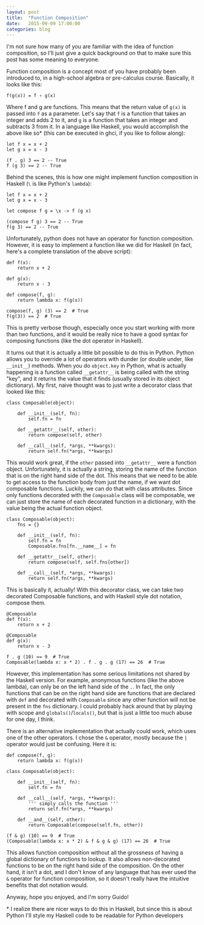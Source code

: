 ```yaml
---
layout: post
title:  "Function Composition"
date:   2015-09-09 17:00:00
categories: blog
---
```


I'm not sure how many of you are familiar with the idea of function composition, so I'll just give a
quick background on that to make sure this post has some meaning to everyone.

Function composition is a concept most of you have probably been introduced to, in a high-school
algebra or pre-calculus course. Basically, it looks like this:

`
f(g(x)) = f ∘ g(x)
`

Where f and g are functions. This means that the return value of `g(x)` is passed into `f` as a parameter.
Let's say that `f` is a function that takes an integer and adds 2 to it, and `g` is a function that
takes an integer and subtracts 3 from it.
In a language like Haskell, you would accomplish the above like so* (this can be executed in ghci, if you like to follow along):

    let f x = x + 2
    let g x = x - 3

    (f . g) 3 == 2 -- True
    f (g 3) == 2 -- True

Behind the scenes, this is how one might implement function composition in Haskell (`\` is like Python's `lambda`):

    let f x = x + 2
    let g x = x - 3

    let compose f g = \x -> f (g x)

    (compose f g) 3 == 2 -- True
    f(g 3) == 2 -- True


Unfortunately, python does not have an operator for function composition. However, it is easy to implement a
function like we did for Haskell (in fact, here's a complete translation of the above script):

    def f(x):
        return x + 2

    def g(x):
        return x - 3

    def compose(f, g):
        return lambda x: f(g(x))

    compose(f, g) (3) == 2  # True
    f(g(3)) == 2  # True

This is pretty verbose though, especially once you start working with more than two functions,
and it would be really nice to have a good syntax for composing functions (like the dot operator in Haskell).

It turns out that it is actually a little bit possible to do this in Python. Python allows you to override a lot of operators
with dunder (or double under, like `__init__`) methods. When you do `object.key` in Python, what is actually happening is a function called `__getattr__`
is being called with the string "key", and it returns the value that it finds (usually stored in its object dictionary). My first, naive thought
was to just write a decorator class that looked like this:

    class Composable(object):

        def __init__(self, fn):
            self.fn = fn

        def __getattr__(self, other):
            return compose(self, other)

        def __call__(self, *args, **kwargs):
            return self.fn(*args, **kwargs)

This would work great, if the `other` passed into `__getattr__` were a function object. Unfortunately, it is actually a string,
storing the name of the function that is on the right hand side of the dot. This means that we need to be able to get access to the function
body from just the name, if we want dot composable functions. Luckily, we can do that with class attributes. Since only functions
decorated with the `Composable` class will be composable, we can just store the name of each decorated function in a dictionary,
with the value being the actual function object.

    class Composable(object):
        fns = {}

        def __init__(self, fn):
            self.fn = fn
            Composable.fns[fn.__name__] = fn

        def __getattr__(self, other):
            return compose(self, self.fns[other])

        def __call__(self, *args, **kwargs):
            return self.fn(*args, **kwargs)

This is basically it, actually! With this decorator class, we can take two decorated Composable functions, and with
Haskell style dot notation, compose them.

    @Composable
    def f(x):
        return x + 2

    @Composable
    def g(x):
        return x - 3

    f . g (10) == 9  # True
    Composable(lambda x: x * 2) . f . g . g (17) == 26  # True

However, this implementation has some serious limitations not shared by the Haskell version.
For example, anonymous functions (like the above lambda), can only be on the left hand side of the `.`.
In fact, the only functions that can be on the right hand side are functions that are
declared with `def` and decorated with `Composable` since any other function will not be present
in the `fns` dictionary. I could probably hack around that by playing with scope and `globals()`/`locals()`,
but that is just a little too much abuse for one day, I think.

There is an alternative implementation that actually could work, which uses one of the other operators.
I chose the `&` operator, mostly because the `|` operator would just be confusing. Here it is:

    def compose(f, g):
        return lambda x: f(g(x))

    class Composable(object):

        def __init__(self, fn):
            self.fn = fn

        def __call__(self, *args, **kwargs):
            ''' simply calls the function '''
            return self.fn(*args, **kwargs)

        def __and__(self, other):
            return Composable(compose(self.fn, other))

    (f & g) (10) == 9  # True
    (Composable(lambda x: x * 2) & f & g & g) (17) == 26  # True

This allows function composition without all the grossness of having a global dictionary of functions to lookup.
It also allows non-decorated functions to be on the right hand side of the composition. On the other hand, it isn't a dot, and I
don't know of any language that has ever used the `&` operator for function composition, so it doesn't really have the intuitive benefits
that dot notation would.

Anyway, hope you enjoyed, and I'm sorry Guido!

\* I realize there are nicer ways to do this in Haskell, but since this is about Python I'll style my Haskell code to be readable
for Python developers

